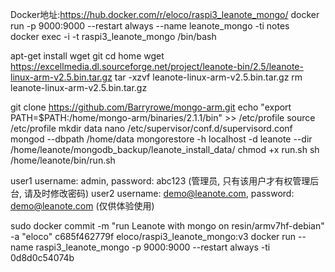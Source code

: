 Docker地址:https://hub.docker.com/r/eloco/raspi3_leanote_mongo/
docker run -p 9000:9000 --restart always --name leanote_mongo -ti notes  
docker exec -i -t  raspi3_leanote_mongo    /bin/bash

apt-get install wget git
cd home
wget https://excellmedia.dl.sourceforge.net/project/leanote-bin/2.5/leanote-linux-arm-v2.5.bin.tar.gz
tar -xzvf leanote-linux-arm-v2.5.bin.tar.gz
rm leanote-linux-arm-v2.5.bin.tar.gz 



git clone https://github.com/Barryrowe/mongo-arm.git
echo "export PATH=$PATH:/home/mongo-arm/binaries/2.1.1/bin" >> /etc/profile
source /etc/profile
mkdir data
nano /etc/supervisor/conf.d/supervisord.conf   
mongod --dbpath /home/data 
mongorestore -h localhost -d leanote --dir /home/leanote/mongodb_backup/leanote_install_data/
chmod +x run.sh
sh /home/leanote/bin/run.sh


user1 username: admin, password: abc123 (管理员, 只有该用户才有权管理后台, 请及时修改密码)
user2 username: demo@leanote.com, password: demo@leanote.com (仅供体验使用)

sudo docker commit -m "run Leanote with mongo on resin/armv7hf-debian" -a "eloco" c685f462779f  eloco/raspi3_leanote_mongo:v3
docker run  --name raspi3_leanote_mongo -p 9000:9000 --restart always -ti  0d8d0c54074b
